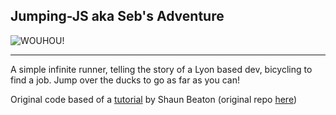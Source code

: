 ## Jumping-JS aka Seb's Adventure
![WOUHOU!](https://i.imgur.com/2GzErVe.gif)

***

A simple infinite runner, telling the story of a Lyon based dev, bicycling to find a job. Jump over the ducks to go as far as you can!

Original code based of a [tutorial](https://www.youtube.com/c/KnifeCircus) by Shaun Beaton (original repo [here](https://github.com/Beat0154/easiest-game-ever))
